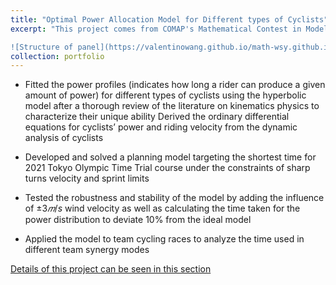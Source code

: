 ```yaml
---
title: "Optimal Power Allocation Model for Different types of Cyclists"
excerpt: "This project comes from COMAP's Mathematical Contest in Modeling, 2022

![Structure of panel](https://valentinowang.github.io/math-wsy.github.io/images/Project/Project1/speed_relations.png)"
collection: portfolio
---
```


* Fitted the power profiles (indicates how long a rider can produce a given amount of power) for different types of cyclists using the hyperbolic model after a thorough review of the literature on kinematics physics to characterize their unique ability
 Derived the ordinary differential equations for cyclists’ power and riding velocity from the dynamic analysis of cyclists

* Developed and solved a planning model targeting the shortest time for 2021 Tokyo Olympic Time Trial course under the constraints of sharp turns velocity and sprint limits

* Tested the robustness and stability of the model by adding the influence of $\pm3𝑚/s$ wind velocity as well as calculating the time taken for the power distribution to deviate 10% from the ideal model

* Applied the model to team cycling races to analyze the time used in different team synergy modes


[Details of this project can be seen in this section](https://valentinowang.github.io/math-wsy.github.io/files/Exhausted_or_Easy.pdf)

